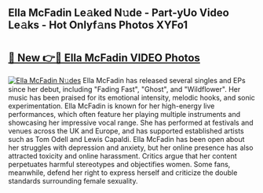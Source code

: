 ## Ella McFadin Le𝚊ked N𝚞de - Part-yUo Video Le𝚊ks - Hot Onlyf𝚊ns Photos XYFo1

# <h2><a href="http://ab76573.deff.icu/?id=Ella+McFadin">🔗 New 👉🔴 Ella McFadin VIDEO Photos</a></h2>

[![Ella McFadin N𝚞des](https://i.imgur.com/rIISA9y.gif)](http://ab76573.deff.icu/?id=Ella+McFadin)
Ella McFadin has released several singles and EPs since her debut, including "Fading Fast", "Ghost", and "Wildflower". Her music has been praised for its emotional intensity, melodic hooks, and sonic experimentation. Ella McFadin is known for her high-energy live performances, which often feature her playing multiple instruments and showcasing her impressive vocal range. She has performed at festivals and venues across the UK and Europe, and has supported established artists such as Tom Odell and Lewis Capaldi. Ella McFadin has been open about her struggles with depression and anxiety, but her online presence has also attracted toxicity and online harassment. Critics argue that her content perpetuates harmful stereotypes and objectifies women. Some fans, meanwhile, defend her right to express herself and criticize the double standards surrounding female sexuality.
